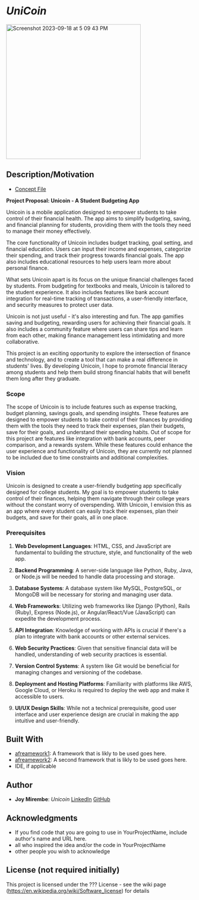 # *UniCoin*
<img width="362" alt="Screenshot 2023-09-18 at 5 09 43 PM" src="https://github.com/CSC493-Computing-Design-Practicum/2023-fall-project-JoyMirembe/assets/97653490/5b2b0a3e-6469-46c2-b508-17f909f2a438">

## Description/Motivation

- [Concept File](concept.md)
  
**Project Proposal: Unicoin - A Student Budgeting App**

Unicoin is a mobile application designed to empower students to take control of their financial health. The app aims to simplify budgeting, saving, and financial planning for students, providing them with the tools they need to manage their money effectively.

The core functionality of Unicoin includes budget tracking, goal setting, and financial education. Users can input their income and expenses, categorize their spending, and track their progress towards financial goals. The app also includes educational resources to help users learn more about personal finance.

What sets Unicoin apart is its focus on the unique financial challenges faced by students. From budgeting for textbooks and meals, Unicoin is tailored to the student experience. It also includes features like bank account integration for real-time tracking of transactions, a user-friendly interface, and  security measures to protect user data.

Unicoin is not just useful - it's also interesting and fun. The app gamifies saving and budgeting, rewarding users for achieving their financial goals. It also includes a community feature where users can share tips and learn from each other, making finance management less intimidating and more collaborative.

This project is an exciting opportunity to explore the intersection of finance and technology, and to create a tool that can make a real difference in students' lives. By developing Unicoin, I hope to promote financial literacy among students and help them build strong financial habits that will benefit them long after they graduate.

### Scope
The scope of Unicoin is to include features such as expense tracking, budget planning, savings goals, and spending insights. These features are designed to empower students to take control of their finances by providing them with the tools they need to track their expenses, plan their budgets, save for their goals, and understand their spending habits. Out of scope for this project are features like integration with bank accounts, peer comparison, and a rewards system. While these features could enhance the user experience and functionality of Unicoin, they are currently not planned to be included due to time constraints and additional complexities.

### Vision
Unicoin is designed to create a user-friendly budgeting app specifically designed for college students. My goal is to empower students to take control of their finances, helping them navigate through their college years without the constant worry of overspending. With Unicoin, I envision this as an app where every student can easily track their expenses, plan their budgets, and save for their goals, all in one place.


### Prerequisites

1. **Web Development Languages**: HTML, CSS, and JavaScript are fundamental to building the structure, style, and functionality of the web app.

2. **Backend Programming**: A server-side language like Python, Ruby, Java, or Node.js will be needed to handle data processing and storage.

3. **Database Systems**: A database system like MySQL, PostgreSQL, or MongoDB will be necessary for storing and managing user data.

4. **Web Frameworks**: Utilizing web frameworks like Django (Python), Rails (Ruby), Express (Node.js), or Angular/React/Vue (JavaScript) can expedite the development process.

5. **API Integration**: Knowledge of working with APIs is crucial if there's a plan to integrate with bank accounts or other external services.

6. **Web Security Practices**: Given that sensitive financial data will be handled, understanding of web security practices is essential.

7. **Version Control Systems**: A system like Git would be beneficial for managing changes and versioning of the codebase.

8. **Deployment and Hosting Platforms**: Familiarity with platforms like AWS, Google Cloud, or Heroku is required to deploy the web app and make it accessible to users.

9. **UI/UX Design Skills**: While not a technical prerequisite, good user interface and user experience design are crucial in making the app intuitive and user-friendly.
    
## Built With

- [afreamework1](http://www.aframework1.io/): A framework that is likly to be used goes here.
- [afreamework2](http://www.aframework2.io/): A second framework that is likly to be used goes here.
- IDE, if applicable

## Author

- **Joy Mirembe**: *Unicoin* [LinkedIn](https://www.linkedin.com/in/joy-mirembe/) [GitHub](https://github.com/CSC493-Computing-Design-Practicum/2023-fall-project-JoyMirembe)

## Acknowledgments

- If you find code that you are going to use in YourProjectName, include author's name and URL here.
- all who inspired the idea and/or the code in YourProjectName
- other people you wish to acknowledge

## License (not required initially)

This project is licensed under the ??? License - see the wiki page (https://en.wikipedia.org/wiki/Software_license) for details

